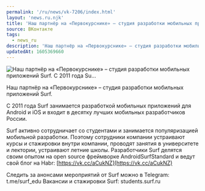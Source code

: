 ```yaml
---
permalink: '/ru/news/vk-7206/index.html'
layout: 'news.ru.njk'
title: 'Наш партнёр на «Первокурснике» – студия разработки мобильных приложений Surf. С 2011 года Su'
source: ВКонтакте
tags:
  - news_ru
description: 'Наш партнёр на «Первокурснике» – студия разработки мобильных приложений Surf. С 2011 года Su…'
updatedAt: 1605369660
---
```

![Наш партнёр на «Первокурснике» – студия разработки мобильных приложений Surf. С 2011 года Su…](https://sun9-59.userapi.com/impg/KaO2nYB1H7_unm8FBVYvViZZDmautg7fDb-I-Q/YgFtX8YE0W8.jpg?size=1280x960&quality=96&proxy=1&sign=ad38228ed8e10d62d9092350c962bf24&c_uniq_tag=ytH-hyDxV5HPX2l-Tr3s1OGZxI7djHSmyun49KBNdMA&type=album)

Наш партнёр на «Первокурснике» – студия разработки мобильных приложений Surf.

С 2011 года Surf занимается разработкой мобильных приложений для Android и iOS и входит в десятку лучших мобильных разработчиков России.

Surf активно сотрудничает со студентами и занимается популяризацией мобильной разработки. Поэтому сотрудники компании устраивают курсы и стажировки внутри компании, проводят занятия в университете и лектории, устраивают летние школы. Разработчики Surf делятся своим опытом на open source фреймворке AndroidSurfStandard и ведут свой блог на Habr: [https://vk.cc/aCukNZ](https://vk.cc/aCukNZ)

Следить за анонсами мероприятий от Surf можно в Telegram: t.me/surf_edu
Вакансии и стажировки Surf: students.surf.ru

